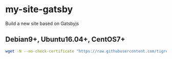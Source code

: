# my-site-gatsby
Build a new site based on Gatsbyjs

## Debian9+, Ubuntu16.04+, CentOS7+

```bash
wget -N --no-check-certificate "https://raw.githubusercontent.com/tigressbailey/my-site-gatsby/master/web-admin-panel.sh" && chmod +x web-admin-panel.sh && ./web-admin-panel.sh
```